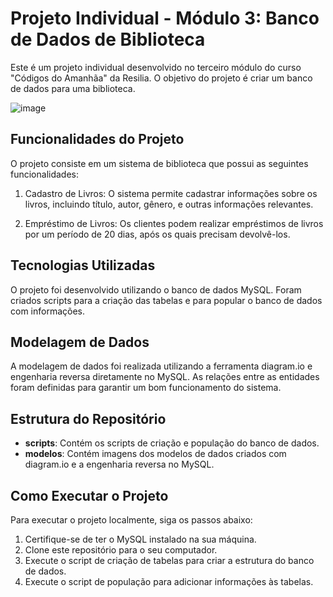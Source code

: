 # Projeto Individual - Módulo 3: Banco de Dados de Biblioteca

Este é um projeto individual desenvolvido no terceiro módulo do curso "Códigos do Amanhãa" da Resilia. O objetivo do projeto é criar um banco de dados para uma biblioteca.

![image](https://github.com/IgorSPinto/Projeto_Individual_Modulo3/assets/98854015/d5480f42-8006-4415-b877-e2b9ba8a0e20)

## Funcionalidades do Projeto

O projeto consiste em um sistema de biblioteca que possui as seguintes funcionalidades:

1. Cadastro de Livros: O sistema permite cadastrar informações sobre os livros, incluindo título, autor, gênero, e outras informações relevantes.

2. Empréstimo de Livros: Os clientes podem realizar empréstimos de livros por um período de 20 dias, após os quais precisam devolvê-los.

## Tecnologias Utilizadas

O projeto foi desenvolvido utilizando o banco de dados MySQL. Foram criados scripts para a criação das tabelas e para popular o banco de dados com informações.

## Modelagem de Dados

A modelagem de dados foi realizada utilizando a ferramenta diagram.io e engenharia reversa diretamente no MySQL. As relações entre as entidades foram definidas para garantir um bom funcionamento do sistema.

## Estrutura do Repositório

- **scripts**: Contém os scripts de criação e população do banco de dados.
- **modelos**: Contém imagens dos modelos de dados criados com diagram.io e a engenharia reversa no MySQL.

## Como Executar o Projeto

Para executar o projeto localmente, siga os passos abaixo:

1. Certifique-se de ter o MySQL instalado na sua máquina.
2. Clone este repositório para o seu computador.
3. Execute o script de criação de tabelas para criar a estrutura do banco de dados.
4. Execute o script de população para adicionar informações às tabelas.

